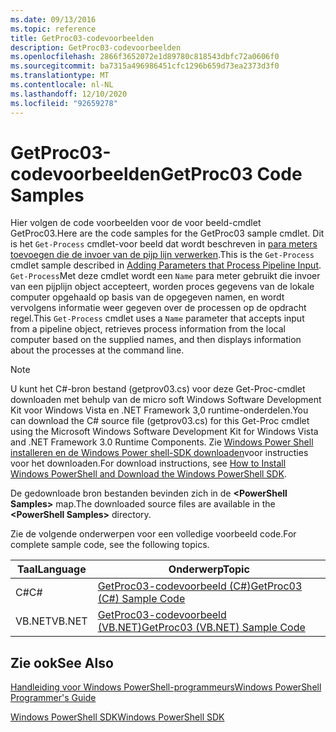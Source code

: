 ```yaml
---
ms.date: 09/13/2016
ms.topic: reference
title: GetProc03-codevoorbeelden
description: GetProc03-codevoorbeelden
ms.openlocfilehash: 2866f3652072e1d89780c818543dbfc72a0606f0
ms.sourcegitcommit: ba7315a496986451cfc1296b659d73ea2373d3f0
ms.translationtype: MT
ms.contentlocale: nl-NL
ms.lasthandoff: 12/10/2020
ms.locfileid: "92659278"
---
```

# <a name="getproc03-code-samples"></a><span data-ttu-id="df31d-103">GetProc03-codevoorbeelden</span><span class="sxs-lookup"><span data-stu-id="df31d-103">GetProc03 Code Samples</span></span>

<span data-ttu-id="df31d-104">Hier volgen de code voorbeelden voor de voor beeld-cmdlet GetProc03.</span><span class="sxs-lookup"><span data-stu-id="df31d-104">Here are the code samples for the GetProc03 sample cmdlet.</span></span> <span data-ttu-id="df31d-105">Dit is het `Get-Process` cmdlet-voor beeld dat wordt beschreven in [para meters toevoegen die de invoer van de pijp lijn verwerken](../cmdlet/adding-parameters-that-process-pipeline-input.md).</span><span class="sxs-lookup"><span data-stu-id="df31d-105">This is the `Get-Process` cmdlet sample described in [Adding Parameters that Process Pipeline Input](../cmdlet/adding-parameters-that-process-pipeline-input.md).</span></span> <span data-ttu-id="df31d-106">`Get-Process`Met deze cmdlet wordt een `Name` para meter gebruikt die invoer van een pijplijn object accepteert, worden proces gegevens van de lokale computer opgehaald op basis van de opgegeven namen, en wordt vervolgens informatie weer gegeven over de processen op de opdracht regel.</span><span class="sxs-lookup"><span data-stu-id="df31d-106">This `Get-Process` cmdlet uses a `Name` parameter that accepts input from a pipeline object, retrieves process information from the local computer based on the supplied names, and then displays information about the processes at the command line.</span></span>

> [!NOTE]
> <span data-ttu-id="df31d-107">U kunt het C#-bron bestand (getprov03.cs) voor deze Get-Proc-cmdlet downloaden met behulp van de micro soft Windows Software Development Kit voor Windows Vista en .NET Framework 3,0 runtime-onderdelen.</span><span class="sxs-lookup"><span data-stu-id="df31d-107">You can download the C# source file (getprov03.cs) for this Get-Proc cmdlet using the Microsoft Windows Software Development Kit for Windows Vista and .NET Framework 3.0 Runtime Components.</span></span> <span data-ttu-id="df31d-108">Zie [Windows Power Shell installeren en de Windows Power shell-SDK downloaden](/powershell/scripting/developer/installing-the-windows-powershell-sdk)voor instructies voor het downloaden.</span><span class="sxs-lookup"><span data-stu-id="df31d-108">For download instructions, see [How to Install Windows PowerShell and Download the Windows PowerShell SDK](/powershell/scripting/developer/installing-the-windows-powershell-sdk).</span></span>
>
> <span data-ttu-id="df31d-109">De gedownloade bron bestanden bevinden zich in de **\<PowerShell Samples>** map.</span><span class="sxs-lookup"><span data-stu-id="df31d-109">The downloaded source files are available in the **\<PowerShell Samples>** directory.</span></span>

<span data-ttu-id="df31d-110">Zie de volgende onderwerpen voor een volledige voorbeeld code.</span><span class="sxs-lookup"><span data-stu-id="df31d-110">For complete sample code, see the following topics.</span></span>

|<span data-ttu-id="df31d-111">Taal</span><span class="sxs-lookup"><span data-stu-id="df31d-111">Language</span></span>|<span data-ttu-id="df31d-112">Onderwerp</span><span class="sxs-lookup"><span data-stu-id="df31d-112">Topic</span></span>|
|--------------|-----------|
|<span data-ttu-id="df31d-113">C#</span><span class="sxs-lookup"><span data-stu-id="df31d-113">C#</span></span>|[<span data-ttu-id="df31d-114">GetProc03-codevoorbeeld (C#)</span><span class="sxs-lookup"><span data-stu-id="df31d-114">GetProc03 (C#) Sample Code</span></span>](./getproc03-csharp-sample-code.md)|
|<span data-ttu-id="df31d-115">VB.NET</span><span class="sxs-lookup"><span data-stu-id="df31d-115">VB.NET</span></span>|[<span data-ttu-id="df31d-116">GetProc03-codevoorbeeld (VB.NET)</span><span class="sxs-lookup"><span data-stu-id="df31d-116">GetProc03 (VB.NET) Sample Code</span></span>](./getproc03-vb-net-sample-code.md)|

## <a name="see-also"></a><span data-ttu-id="df31d-117">Zie ook</span><span class="sxs-lookup"><span data-stu-id="df31d-117">See Also</span></span>

[<span data-ttu-id="df31d-118">Handleiding voor Windows PowerShell-programmeurs</span><span class="sxs-lookup"><span data-stu-id="df31d-118">Windows PowerShell Programmer's Guide</span></span>](./windows-powershell-programmer-s-guide.md)

[<span data-ttu-id="df31d-119">Windows PowerShell SDK</span><span class="sxs-lookup"><span data-stu-id="df31d-119">Windows PowerShell SDK</span></span>](../windows-powershell-reference.md)
